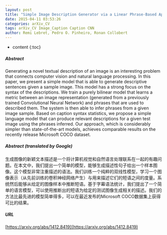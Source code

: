 ```yaml
---
layout: post
title: "Simple Image Description Generator via a Linear Phrase-Based Approach"
date: 2015-04-11 03:53:26
categories: arXiv_CV
tags: arXiv_CV Image_Caption Caption CNN
author: Remi Lebret, Pedro O. Pinheiro, Ronan Collobert
---
```


* content
{:toc}

##### Abstract
Generating a novel textual description of an image is an interesting problem that connects computer vision and natural language processing. In this paper, we present a simple model that is able to generate descriptive sentences given a sample image. This model has a strong focus on the syntax of the descriptions. We train a purely bilinear model that learns a metric between an image representation (generated from a previously trained Convolutional Neural Network) and phrases that are used to described them. The system is then able to infer phrases from a given image sample. Based on caption syntax statistics, we propose a simple language model that can produce relevant descriptions for a given test image using the phrases inferred. Our approach, which is considerably simpler than state-of-the-art models, achieves comparable results on the recently release Microsoft COCO dataset.

##### Abstract (translated by Google)
生成图像的新颖文本描述是一个将计算机视觉和自然语言处理联系在一起的有趣问题。在本文中，我们提出一个简单的模型，能够生成描述性句子给出一个样本图像。这个模型非常注重描述的语法。我们训练一个纯粹的双线性模型，学习一个图像表示（从先前训练的卷积神经网络产生）与用来描述它们的短语之间的度量。系统然后能够从给定的图像样本中推断短语。基于字幕语法统计，我们提出了一个简单的语言模型，可以使用推断出的短语为给定的测试图像生成相关的描述。我们的方法比最先进的模型简单得多，可以在最近发布的Microsoft COCO数据集上获得可比的结果。

##### URL
[https://arxiv.org/abs/1412.8419](https://arxiv.org/abs/1412.8419)

